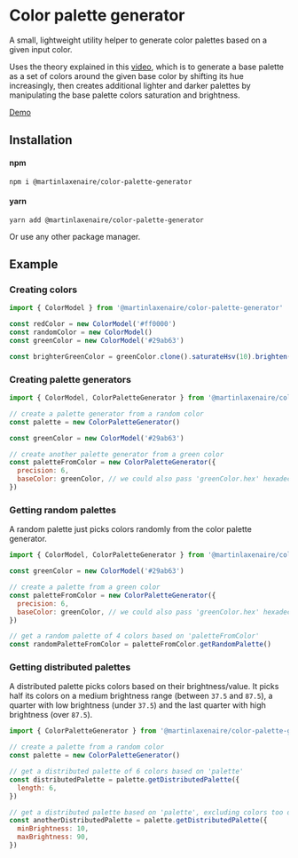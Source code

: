 # Color palette generator

A small, lightweight utility helper to generate color palettes based on a given input color.

Uses the theory explained in this [video](https://www.youtube.com/watch?v=u5AnzLg1HxY), which is to generate a base palette as a set of colors around the given base color by shifting its hue increasingly, then creates additional lighter and darker palettes by manipulating the base palette colors saturation and brightness.

[Demo](https://martinlaxenaire.github.io/color-palette-generator/)

## Installation

#### npm

```
npm i @martinlaxenaire/color-palette-generator
```

#### yarn

```
yarn add @martinlaxenaire/color-palette-generator
```

Or use any other package manager.

## Example

### Creating colors

```javascript
import { ColorModel } from '@martinlaxenaire/color-palette-generator'

const redColor = new ColorModel('#ff0000')
const randomColor = new ColorModel()
const greenColor = new ColorModel('#29ab63')

const brighterGreenColor = greenColor.clone().saturateHsv(10).brighten(10)
```

### Creating palette generators

```javascript
import { ColorModel, ColorPaletteGenerator } from '@martinlaxenaire/color-palette-generator'

// create a palette generator from a random color
const palette = new ColorPaletteGenerator()

const greenColor = new ColorModel('#29ab63')

// create another palette generator from a green color
const paletteFromColor = new ColorPaletteGenerator({
  precision: 6,
  baseColor: greenColor, // we could also pass 'greenColor.hex' hexadecimal representation
})
```

### Getting random palettes

A random palette just picks colors randomly from the color palette generator.

```javascript
import { ColorModel, ColorPaletteGenerator } from '@martinlaxenaire/color-palette-generator'

const greenColor = new ColorModel('#29ab63')

// create a palette from a green color
const paletteFromColor = new ColorPaletteGenerator({
  precision: 6,
  baseColor: greenColor, // we could also pass 'greenColor.hex' hexadecimal representation
})

// get a random palette of 4 colors based on 'paletteFromColor'
const randomPaletteFromColor = paletteFromColor.getRandomPalette()
```

### Getting distributed palettes

A distributed palette picks colors based on their brightness/value.
It picks half its colors on a medium brightness range (between `37.5` and `87.5`), a quarter with low brightness (under `37.5`) and the last quarter with high brightness (over `87.5`).

```javascript
import { ColorPaletteGenerator } from '@martinlaxenaire/color-palette-generator'

// create a palette from a random color
const palette = new ColorPaletteGenerator()

// get a distributed palette of 6 colors based on 'palette'
const distributedPalette = palette.getDistributedPalette({
  length: 6,
})

// get a distributed palette based on 'palette', excluding colors too dark or too light
const anotherDistributedPalette = palette.getDistributedPalette({
  minBrightness: 10,
  maxBrightness: 90,
})
```
